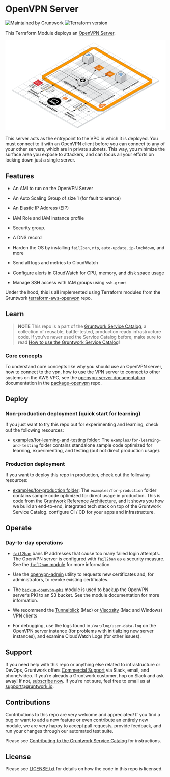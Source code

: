 # OpenVPN Server

![Maintained by Gruntwork](https://img.shields.io/badge/maintained%20by-gruntwork.io-%235849a6.svg)
![Terraform version](https://img.shields.io/badge/tf-%3E%3D1.0.0-blue.svg)

This Terraform Module deploys an [OpenVPN Server](https://openvpn.net/).

![OpenVPN server architecture](../../../_docs/openvpn-architecture.png?raw=true)

This server acts as the entrypoint to the VPC in which it is deployed. You must connect to it with an OpenVPN client
before you can connect to any of your other servers, which are in private subnets. This way, you minimize the surface
area you expose to attackers, and can focus all your efforts on locking down just a single server.

## Features

- An AMI to run on the OpenVPN Server

- An Auto Scaling Group of size 1 (for fault tolerance)

- An Elastic IP Address (EIP)

- IAM Role and IAM instance profile

- Security group.

- A DNS record

- Harden the OS by installing `fail2ban`, `ntp`, `auto-update`, `ip-lockdown`, and more

- Send all logs and metrics to CloudWatch

- Configure alerts in CloudWatch for CPU, memory, and disk space usage

- Manage SSH access with IAM groups using `ssh-grunt`

Under the hood, this is all implemented using Terraform modules from the Gruntwork
[terraform-aws-openvpn](https://github.com/gruntwork-io/terraform-aws-openvpn) repo.

## Learn

> **NOTE**
This repo is a part of the [Gruntwork Service Catalog](https://github.com/gruntwork-io/terraform-aws-service-catalog/), a collection of reusable, battle-tested, production ready infrastructure code. If you’ve never used the Service Catalog before, make
sure to read [How to use the Gruntwork Service Catalog](https://docs.gruntwork.io/reference/services/intro/overview)!

### Core concepts

To understand core concepts like why you should use an OpenVPN server, how to connect to the vpn, how to use the
VPN server to connect to other systems on the AWS VPC, see the [openvpn-server
documentation](https://github.com/gruntwork-io/terraform-aws-openvpn/blob/master/modules/openvpn-server/README.md) documentation in the [package-openvpn](https://github.com/gruntwork-io/terraform-aws-openvpn) repo.

## Deploy

### Non-production deployment (quick start for learning)

If you just want to try this repo out for experimenting and learning, check out the following resources:

- [examples/for-learning-and-testing folder](/examples/for-learning-and-testing): The
    `examples/for-learning-and-testing` folder contains standalone sample code optimized for learning, experimenting, and
    testing (but not direct production usage).

### Production deployment

If you want to deploy this repo in production, check out the following resources:

- [examples/for-production folder](/examples/for-production): The `examples/for-production` folder contains sample
    code optimized for direct usage in production. This is code from the
    [Gruntwork Reference Architecture](https://gruntwork.io/reference-architecture/), and it shows you how we build an
    end-to-end, integrated tech stack on top of the Gruntwork Service Catalog.
    configure CI / CD for your apps and infrastructure.

## Operate

### Day-to-day operations

- [`fail2ban`](https://github.com/fail2ban/fail2ban) bans IP addresses that cause too many failed login attempts. The OpenVPN server is configured with `fail2ban` as a security measure. See the [`fail2ban` module](https://github.com/gruntwork-io/terraform-aws-security/tree/master/modules/fail2ban) for more information.

- Use the [openvpn-admin](https://github.com/gruntwork-io/terraform-aws-openvpn/blob/master/modules/openvpn-admin/README.md) utility to requests new certificates and, for administrators, to revoke existing certificates.

- The [`backup-openvpn-pki`](https://github.com/gruntwork-io/terraform-aws-openvpn/blob/master/modules/backup-openvpn-pki/README.md) module is used to backup the OpenVPN server’s PKI to an S3 bucket. See the module documentation for more information.

- We recommend the [Tunnelblick](https://tunnelblick.net/) (Mac) or [Viscosity](https://www.sparklabs.com/viscosity/) (Mac and Windows) VPN clients

- For debugging, use the logs found in `/var/log/user-data.log` on the OpenVPN server instance (for problems with initializing new server instances), and examine CloudWatch Logs (for other issues).

## Support

If you need help with this repo or anything else related to infrastructure or DevOps, Gruntwork offers
[Commercial Support](https://gruntwork.io/support/) via Slack, email, and phone/video. If you’re already a Gruntwork
customer, hop on Slack and ask away! If not, [subscribe now](https://www.gruntwork.io/pricing/). If you’re not sure, feel free to email us at <support@gruntwork.io>.

## Contributions

Contributions to this repo are very welcome and appreciated! If you find a bug or want to add a new feature or even
contribute an entirely new module, we are very happy to accept pull requests, provide feedback, and run your changes
through our automated test suite.

Please see [Contributing to the Gruntwork Service Catalog](https://gruntwork.io/guides/foundations/how-to-use-gruntwork-infrastructure-as-code-library#_contributing_to_the_gruntwork_infrastructure_as_code_library) for instructions.

## License

Please see [LICENSE.txt](/LICENSE.txt) for details on how the code in this repo is licensed.
